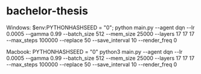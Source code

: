 # bachelor-thesis

Windows: $env:PYTHONHASHSEED = "0"; python main.py --agent dqn --lr 0.0005 --gamma 0.99 --batch_size 512 --mem_size 25000 --layers 17 17 17 --max_steps 100000 --replace 50 --save_interval 10 --render_freq 0

Macbook: PYTHONHASHSEED = "0" python3 main.py --agent dqn --lr 0.0005 --gamma 0.99 --batch_size 512 --mem_size 25000 --layers 17 17 17 --max_steps 100000 --replace 50 --save_interval 10 --render_freq 0